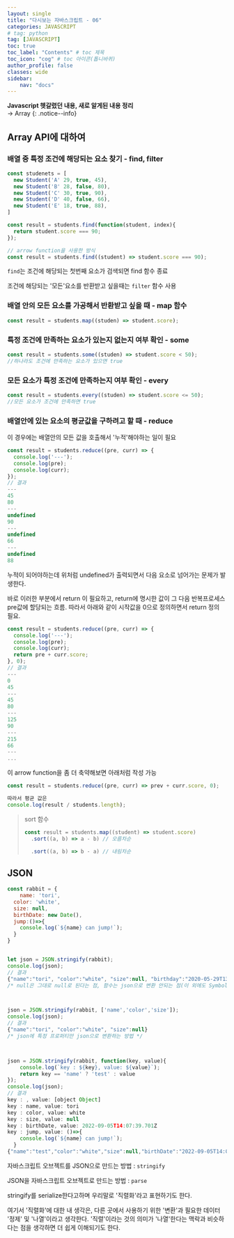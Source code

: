 ```yaml
---
layout: single
title: "다시보는 자바스크립트 - 06"
categories: JAVASCRIPT
# tag: python
tag: [JAVASCRIPT]
toc: true
toc_label: "Contents" # toc 제목
toc_icon: "cog" # toc 아이콘(톱니바퀴)
author_profile: false
classes: wide
sidebar:
    nav: "docs"
---
```




**Javascript 헷갈렸던 내용, 새로 알게된 내용 정리** 
<br> → Array
{: .notice--info}



## Array API에 대하여



### 배열 중 특정 조건에 해당되는 요소 찾기 - find, filter

```javascript
const studenets = [
  new Student('A' 29, true, 45),
  new Student('B' 28, false, 80),
  new Student('C' 30, true, 90),
  new Student('D' 40, false, 66),
  new Student('E' 18, true, 88),
]

const result = students.find(function(student, index){
  return student.score === 90;
});

// arrow function을 사용한 방식
const result = students.find((student) => student.score === 90);
```

`find`는 조건에 해당되는 첫번째 요소가 검색되면 find 함수 종료

조건에 해당되는 '모든'요소를 반환받고 싶을때는 `filter` 함수 사용



### 배열 안의 모든 요소를 가공해서 반환받고 싶을 때 - map 함수

```javascript
const result = students.map((studen) => student.score);
```



### 특정 조건에 만족하는 요소가 있는지 없는지 여부 확인 - some

```javascript
const result = students.some((studen) => student.score < 50);
//하나라도 조건에 만족하는 요소가 있으면 true
```



### 모든 요소가 특정 조건에 만족하는지 여부 확인 - every

```javascript
const result = students.every((studen) => student.score <= 50);
//모든 요소가 조건에 만족하면 true
```



### 배열안에 있는 요소의 평균값을 구하려고 할 때 - reduce

이 경우에는 배열안의 모든 값을 호출해서 '누적'해야하는 일이 필요

``` javascript
const result = students.reduce((pre, curr) => {
  console.log('---');
  console.log(pre);
  console.log(curr);
});
// 결과
---
45
80
---
undefined
90
---
undefined
66
---
undefined
88
```

누적이 되어야하는데 위처럼 undefined가 출력되면서 다음 요소로 넘어가는 문제가 발생한다.

바로 이러한 부분에서 return 이 필요하고, return에 명시한 값이 그 다음 반복프로세스 pre값에 할당되는 흐름. 따라서 아래와 같이 시작값을 0으로 정의하면서 return 정의 필요.

```javascript
const result = students.reduce((pre, curr) => {
  console.log('---');
  console.log(pre);
  console.log(curr);
  return pre + curr.score;
}, 0);
// 결과
---
0
45
---
45
80
---
125
90
---
215
66
---
...
```

이 arrow function을 좀 더 축약해보면 아래처럼 작성 가능

```javascript
const result = students.reduce((pre, curr) => prev + curr.score, 0);

따라서 평균 값은 
console.log(result / students.length);
```



> sort 함수
>
> ```javascript
> const result = students.map((student) => student.score)
> 	.sort((a, b) => a - b) // 오름차순
> 
> 	.sort((a, b) => b - a) // 내림차순
> ```



## JSON

```javascript
const rabbit = {
	name: 'tori',
  color: 'white',
  size: null,
  birthDate: new Date(),
  jump:()=>{
    console.log(`${name} can jump!`);
  }
}


let json = JSON.stringify(rabbit);
console.log(json);
// 결과
{"name":"tori", "color":"white", "size":null, "birthday":"2020-05-29T13L29:51.267Z"}
/* null은 그대로 null로 된다는 점, 함수는 json으로 변환 안되는 점(이 외에도 Symbol 등) */



json = JSON.stringify(rabbit, ['name','color','size']);
console.log(json);
// 결과
{"name":"tori", "color":"white", "size":null}
/* json에 특정 프로퍼티만 json으로 변환하는 방법 */



json = JSON.stringify(rabbit, function(key, value){
    console.log(`key : ${key}, value: ${value}`);
    return key == 'name' ? 'test' : value
});
console.log(json);
// 결과
key : , value: [object Object]
key : name, value: tori
key : color, value: white
key : size, value: null
key : birthDate, value: 2022-09-05T14:07:39.701Z
key : jump, value: ()=>{
    console.log(`${name} can jump!`);
  }
{"name":"test","color":"white","size":null,"birthDate":"2022-09-05T14:07:39.701Z"}
```

자바스크립트 오브젝트를 JSON으로 만드는 방법 : `stringify`

JSON을 자바스크립트 오브젝트로 만드는 방법 : `parse`

stringify를 serialize한다고하며 우리말로 '직렬화'라고 표현하기도 한다.

여기서 '직렬화'에 대한 내 생각은, 다른 곳에서 사용하기 위한 '변환'과 필요한 데이터 '정제' 및 '나열'이라고 생각한다. '직렬'이라는 것의 의미가 '나열'한다는 맥락과 비슷하다는 점을 생각하면 더 쉽게 이해되기도 한다.

